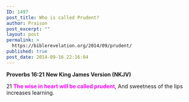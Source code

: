 ```yaml
---
ID: 1497
post_title: Who is called Prudent?
author: Praison
post_excerpt: ""
layout: post
permalink: >
  https://biblerevelation.org/2014/09/prudent/
published: true
post_date: 2014-09-16 22:16:04
---
```

<strong>Proverbs 16:21</strong>
<strong> New King James Version (NKJV)</strong>

21 <span style="color: #ff00ff;"><strong>The wise in heart will be called prudent</strong></span>,
And sweetness of the lips increases learning.